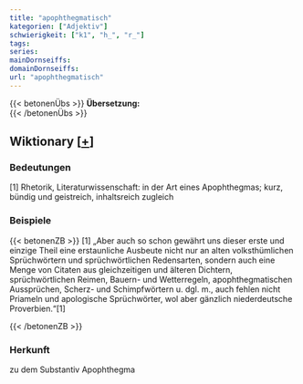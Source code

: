 ```yaml
---
title: "apophthegmatisch"
kategorien: ["Adjektiv"]
schwierigkeit: ["k1", "h_", "r_"]
tags:
series:
mainDornseiffs:
domainDornseiffs:
url: "apophthegmatisch"
---
```


{{< betonenÜbs >}}
**Übersetzung:**  
{{< /betonenÜbs >}}

## Wiktionary [[+](https://de.wiktionary.org/wiki/apophthegmatisch)]

### Bedeutungen
[1] Rhetorik, Literaturwissenschaft: in der Art eines Apophthegmas; kurz, bündig und geistreich, inhaltsreich zugleich  

### Beispiele
{{< betonenZB >}}
[1] „Aber auch so schon gewährt uns dieser erste und einzige Theil eine erstaunliche Ausbeute nicht nur an alten volksthümlichen Sprüchwörtern und sprüchwörtlichen Redensarten, sondern auch eine Menge von Citaten aus gleichzeitigen und älteren Dichtern, sprüchwörtlichen Reimen, Bauern- und Wetterregeln, apophthegmatischen Aussprüchen, Scherz- und Schimpfwörtern u. dgl. m., auch fehlen nicht Priameln und apologische Sprüchwörter, wol aber gänzlich niederdeutsche Proverbien.“[1]  

{{< /betonenZB >}}
### Herkunft
zu dem Substantiv Apophthegma  


